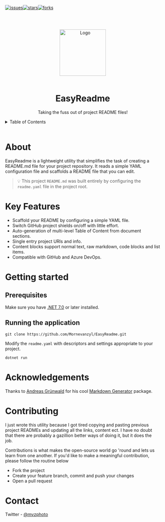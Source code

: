 ﻿[![issues][issues-shield]][issues-url][![stars][stars-shield]][stars-url][![forks][forks-shield]][forks-url]

<br /><div align="center"><br /><a href="https://github.com/Mornevanzyl/EasyReadme"><img src="https://noxorg.dev/docs/images/EasyReadme.png" alt="Logo" width="150"></a></div><br />

<h1 align="center">EasyReadme</h1>

<p align="center">Taking the fuss out of project README files!</p>

<details><summary>Table of Contents</summary><ol><li><a href="#about">About</a></li><li><a href="#key-features">Key Features</a></li><li><a href="#getting-started">Getting started</a></li><ul><li><a href="#prerequisites">Prerequisites</a></li><li><a href="#running-the-application">Running the application</a></li></ul><li><a href="#acknowledgements">Acknowledgements</a></li><li><a href="#contributing">Contributing</a></li><li><a href="#contact">Contact</a></li></ol></details><br />

# About

EasyReadme is a lightweight utility that simplifies the task of creating a README.md file for your project repository. It reads a simple YAML configuration file and scaffolds a README file that you can edit.

> 💡 This project ```README.md``` was built entirely by configuring the ```readme.yaml``` file in the project root.

# Key Features

- Scaffold your README by configuring a simple YAML file.
- Switch GitHub project shields on\/off with little effort.
- Auto\-generation of multi\-level Table of Content from document sections.
- Single entry project URIs and info.
- Content blocks support normal text, raw markdown, code blocks and list items.
- Compatible with GitHub and Azure DevOps.

# Getting started

## Prerequisites

Make sure you have [.NET 7.0](https://dotnet.microsoft.com/en-us/download/dotnet/7.0) or later installed.

## Running the application

```
git clone https://github.com/Mornevanzyl/EasyReadme.git
```

Modify the ```readme.yaml``` with descriptors and settings appropriate to your project.

```
dotnet run
```

# Acknowledgements

Thanks to [Andreas Grünwald](https://github.com/ap0llo) for his cool [Markdown Generator](https://github.com/ap0llo/markdown-generator) package.

# Contributing

I just wrote this utility because I got tired copying and pasting previous project READMEs and updating all the links, content ect. I have no doubt that there are probably a gazillion better ways of doing it, but it does the job.

Contributions is what makes the open\-source world go 'round and lets us learn from one another. If you'd like to make a meaningful contribution, please follow the routine below

- Fork the project
- Create your feature branch, commit and push your changes
- Open a pull request

# Contact

Twitter - [@mvzphoto](https://twitter.com/mvzphoto)

[version-shield]: https://img.shields.io/nuget/v/EasyReadme.svg?style=for-the-badge

[version-url]: https://www.nuget.org/packages/EasyReadme

[build-shield]: https://img.shields.io/github/actions/workflow/status/Mornevanzyl/EasyReadme/?branch=main&event=push&label=Build&style=for-the-badge

[build-url]: https://github.com/Mornevanzyl/EasyReadme/actions/workflows/?query=branch%3Amain

[contributors-shield]: https://img.shields.io/github/contributors/Mornevanzyl/EasyReadme.svg?style=for-the-badge

[contributors-url]: https://github.com/Mornevanzyl/EasyReadme/graphs/contributors

[forks-shield]: https://img.shields.io/github/forks/Mornevanzyl/EasyReadme.svg?style=for-the-badge

[forks-url]: https://github.com/Mornevanzyl/EasyReadme/network/members

[stars-shield]: https://img.shields.io/github/stars/Mornevanzyl/EasyReadme.svg?style=for-the-badge

[stars-url]: https://github.com/Mornevanzyl/EasyReadme/stargazers

[issues-shield]: https://img.shields.io/github/issues/Mornevanzyl/EasyReadme.svg?style=for-the-badge

[issues-url]: https://github.com/Mornevanzyl/EasyReadme/issues
